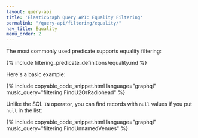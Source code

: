 ```yaml
---
layout: query-api
title: 'ElasticGraph Query API: Equality Filtering'
permalink: "/query-api/filtering/equality/"
nav_title: Equality
menu_order: 2
---
```

The most commonly used predicate supports equality filtering:

{% include filtering_predicate_definitions/equality.md %}

Here's a basic example:

{% include copyable_code_snippet.html language="graphql" music_query="filtering.FindU2OrRadiohead" %}

Unlike the SQL `IN` operator, you can find records with `null` values if you put `null` in the list:

{% include copyable_code_snippet.html language="graphql" music_query="filtering.FindUnnamedVenues" %}

